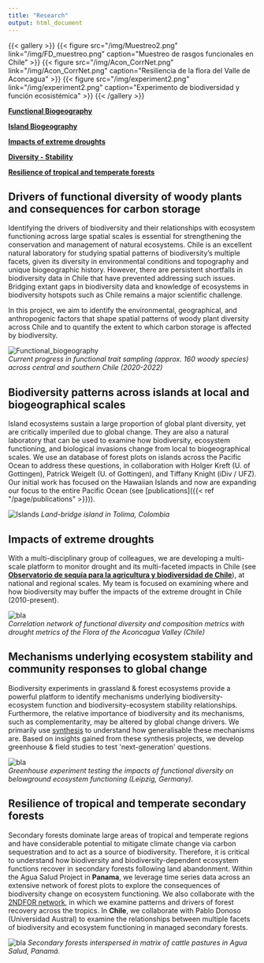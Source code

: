 ```yaml
---
title: "Research"
output: html_document
---
```


{{< gallery >}}
  {{< figure src="/img/Muestreo2.png" link="/img/FD_muestreo.png" caption="Muestreo de rasgos funcionales en Chile" >}}
  {{< figure src="/img/Acon_CorrNet.png" link="/img/Acon_CorrNet.png" caption="Resiliencia de la flora del Valle de Aconcagua" >}}
  {{< figure src="/img/experiment2.png" link="/img/experiment2.png" caption="Experimento de biodiversidad y función ecosistémica"  >}}
{{< /gallery >}}


[**Functional Biogeography**](#drivers-of-functional-diversity-of-woody-plants-and-consequences-for-carbon-storage) 

[**Island Biogeography**](#biodiversity-patterns-across-islands-at-local-and-biogeographical-scales)

[**Impacts of extreme droughts**](#monitoring-multi-scale-impacts-of-drought)  

[**Diversity - Stability**](#mechanisms-underlying-ecosystem-stability-and-community-responses-to-global-change) 

[**Resilience of tropical and temperate forests**](#resilience-of-tropical-and-temperate-secondary-forests)  

## Drivers of functional diversity of woody plants and consequences for carbon storage

Identifying the drivers of biodiversity and their relationships with ecosystem functioning across large spatial scales is essential for strengthening the conservation and management of natural ecosystems. Chile is an excellent natural laboratory for studying spatial patterns of biodiversity’s multiple facets, given its diversity in environmental conditions and topography and unique biogeographic history. However, there are persistent shortfalls in biodiversity data in Chile that have prevented addressing such issues. Bridging extant gaps in biodiversity data and knowledge of ecosystems in biodiversity hotspots such as Chile remains a major scientific challenge.

In this project, we aim to identify the environmental, geographical, and anthropogenic factors that shape spatial patterns of woody plant diversity across Chile and to quantify the extent to which carbon storage is affected by biodiversity.  

![Functional_biogeography](/img/FD_muestreo.png)  
_Current progress in functional trait sampling (approx. 160 woody species) across central and southern Chile (2020-2022)_  

## Biodiversity patterns across islands at local and biogeographical scales  

Island ecosystems sustain a large proportion of global plant diversity, yet are critically imperiled due to global change. They are also a natural laboratory that can be used to examine how biodiversity, ecosystem functioning, and biological invasions change from local to biogeographical scales. We use an database of forest plots on islands across the Pacific Ocean to address these questions, in collaboration with Holger Kreft (U. of Gottingen), Patrick Weigelt (U. of Gottingen), and Tiffany Knight (iDiv / UFZ). Our initial work has focused on the Hawaiian Islands and now are expanding our focus to the entire Pacific Ocean (see [publications]({{< ref "/page/publications" >}})).   

![Islands](/img/islands33.png)
_Land-bridge island in Tolima, Colombia_

## Impacts of extreme droughts     

With a multi-disciplinary group of colleagues, we are developing a multi-scale platform to 
monitor drought and its multi-faceted impacts in Chile (see [**Observatorio de sequía para la agricultura y biodiversidad de Chile**](https://odes-chile.org/)), at national and regional scales. My team is focused on examining where and how biodiversity may buffer the impacts of the extreme drought in Chile (2010-present).  


![bla](/img/Acon_CorrNet.png)   
_Correlation network of functional diversity and composition metrics with drought metrics of the Flora of the Aconcagua Valley (Chile)_  

## Mechanisms underlying ecosystem stability and community responses to global change   

Biodiversity experiments in grassland & forest ecosystems provide a powerful platform to identify mechanisms underlying biodiversity-ecosystem function and biodiversity-ecosystem stability relationships. Furthermore, the relative importance of biodiversity and its mechanisms, such as complementarity, may be altered by global change drivers. We primarily use [synthesis](https://natureecoevocommunity.nature.com/users/173594-dylan-craven/posts/37387-synthesizing-people-and-data-to-understand-the-multiple-drivers-of-ecosystem-stability) to understand how generalisable these mechanisms are. Based on insights gained from these synthesis projects, we develop greenhouse & field studies to test 'next-generation' questions.

![bla](/img/experiment2.png)  
_Greenhouse experiment testing the impacts of functional diversity on belowground ecosystem functioning (Leipzig, Germany)._

## Resilience of tropical and temperate secondary forests    

Secondary forests dominate large areas of tropical and temperate regions and have considerable potential to mitigate climate change via carbon sequestration and to act as a source of biodiversity. Therefore, it is critical to understand how biodiversity and biodiversity-dependent ecosystem functions recover in secondary forests following land abandonment. Within the Agua Salud Project in **Panama**, we leverage time series data across an extensive network of forest plots to explore the consequences of biodiversity change on ecosystem functioning. We also collaborate with the [2NDFOR network](https://sites.google.com/view/2ndfor/home), in which we examine patterns and drivers of forest recovery across the tropics. In **Chile**, we collaborate with Pablo Donoso (Universidad Austral) to examine the relationships between multiple facets of biodiversity and ecosystem functioning in managed secondary forests.

![bla](/img/aguasalud2.png)
_Secondary forests interspersed in matrix of cattle pastures in Agua Salud, Panamá._

